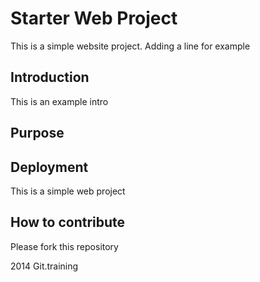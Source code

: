 # Starter Web Project

This is a simple website project. Adding a line for example

## Introduction
This is an example intro

## Purpose

## Deployment

This is a simple web project

## How to contribute


Please fork this repository

2014 Git.training